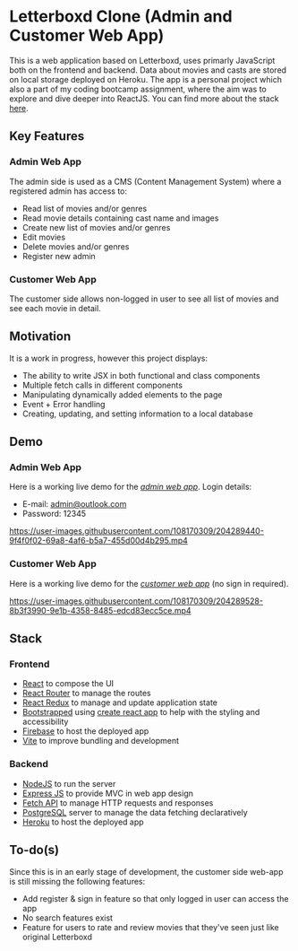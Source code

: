 # Letterboxd Clone (Admin and Customer Web App)

This is a web application based on Letterboxd, uses primarly JavaScript both on the frontend and backend. Data about movies and casts are stored on local storage deployed on Heroku. The app is a personal project which also a part of my coding bootcamp assignment, where the aim was to explore and dive deeper into ReactJS. You can find more about the stack <a href="#stack">here</a>.

## Key Features

### Admin Web App
The admin side is used as a CMS (Content Management System) where a registered admin has access to:
* Read list of movies and/or genres
* Read movie details containing cast name and images
* Create new list of movies and/or genres
* Edit movies
* Delete movies and/or genres
* Register new admin

### Customer Web App
The customer side allows non-logged in user to see all list of movies and see each movie in detail.

## Motivation

It is a work in progress, however this project displays:
* The ability to write JSX in both functional and class components
* Multiple fetch calls in different components
* Manipulating dynamically added elements to the page
* Event + Error handling
* Creating, updating, and setting information to a local database

## Demo

### Admin Web App
Here is a working live demo for the [_admin web app_](https://letterboxd-project-cms.web.app/). 
Login details:
- E-mail: admin@outlook.com
- Password: 12345

https://user-images.githubusercontent.com/108170309/204289440-9f4f0f02-69a8-4af6-b5a7-455d00d4b295.mp4

### Customer Web App
Here is a working live demo for the [_customer web app_](https://letterboxd-project-client.web.app/) (no sign in required).

https://user-images.githubusercontent.com/108170309/204289528-8b3f3990-9e1b-4358-8485-edcd83ecc5ce.mp4

## Stack
<a name="stack"></a>

### Frontend
* [React](https://reactjs.org/) to compose the UI
* [React Router](https://reactrouter.com/) to manage the routes
* [React Redux](https://react-redux.js.org/) to manage and update application state
* [Bootstrapped](https://react-bootstrap.github.io/) using [create react app](https://github.com/facebook/create-react-app) to help with the styling and accessibility
* [Firebase](https://firebase.google.com/) to host the deployed app
* [Vite](https://vitejs.dev/) to improve bundling and development

### Backend
* [NodeJS](https://nodejs.org/en/) to run the server
* [Express JS](https://expressjs.com/) to provide MVC in web app design
* [Fetch API](https://developer.mozilla.org/en-US/docs/Web/API/Fetch_API) to manage HTTP requests and responses
* [PostgreSQL](https://www.postgresql.org/) server to manage the data fetching declaratively
* [Heroku](https://herokuapp.com/) to host the deployed app

## To-do(s)
Since this is in an early stage of development, the customer side web-app is still missing the following features:
* Add register & sign in feature so that only logged in user can access the app
* No search features exist
* Feature for users to rate and review movies that they've seen just like original Letterboxd
